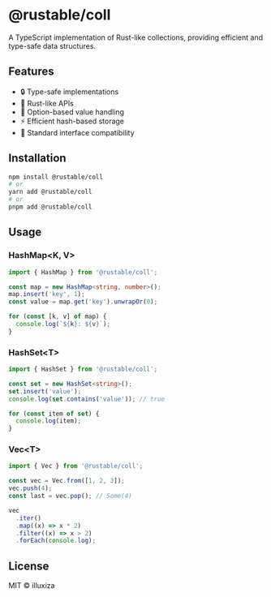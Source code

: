 # @rustable/coll

A TypeScript implementation of Rust-like collections, providing efficient and type-safe data structures.

## Features

- 🔒 Type-safe implementations
- 🦀 Rust-like APIs
- 🔄 Option-based value handling
- ⚡ Efficient hash-based storage
- 🧰 Standard interface compatibility

## Installation

```bash
npm install @rustable/coll
# or
yarn add @rustable/coll
# or
pnpm add @rustable/coll
```

## Usage

### HashMap<K, V>

```typescript
import { HashMap } from '@rustable/coll';

const map = new HashMap<string, number>();
map.insert('key', 1);
const value = map.get('key').unwrapOr(0);

for (const [k, v] of map) {
  console.log(`${k}: ${v}`);
}
```

### HashSet\<T>

```typescript
import { HashSet } from '@rustable/coll';

const set = new HashSet<string>();
set.insert('value');
console.log(set.contains('value')); // true

for (const item of set) {
  console.log(item);
}
```

### Vec\<T>

```typescript
import { Vec } from '@rustable/coll';

const vec = Vec.from([1, 2, 3]);
vec.push(4);
const last = vec.pop(); // Some(4)

vec
  .iter()
  .map((x) => x * 2)
  .filter((x) => x > 2)
  .forEach(console.log);
```

## License

MIT © illuxiza
